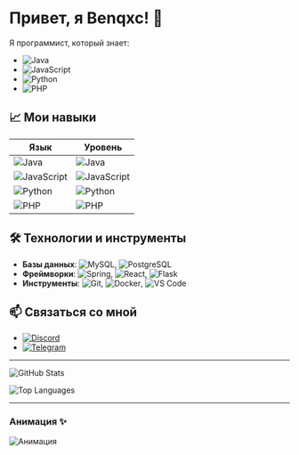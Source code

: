 # Привет, я Benqxc! 👋

Я программист, который знает:

- ![Java](https://img.shields.io/badge/Java-ED8B00?style=for-the-badge&logo=openjdk&logoColor=white&logoWidth=20)
- ![JavaScript](https://img.shields.io/badge/JavaScript-F7DF1E?style=for-the-badge&logo=javascript&logoColor=black&logoWidth=20)
- ![Python](https://img.shields.io/badge/Python-3776AB?style=for-the-badge&logo=python&logoColor=white&logoWidth=20)
- ![PHP](https://img.shields.io/badge/PHP-777BB4?style=for-the-badge&logo=php&logoColor=white&logoWidth=20)

## 📈 Мои навыки

| Язык         | Уровень      |
|--------------|--------------|
| ![Java](https://img.shields.io/badge/Java-ED8B00?style=for-the-badge&logo=openjdk&logoColor=white)         | ![Java](https://img.shields.io/badge/Java-Middle-orange) |
| ![JavaScript](https://img.shields.io/badge/JavaScript-F7DF1E?style=for-the-badge&logo=javascript&logoColor=black)   | ![JavaScript](https://img.shields.io/badge/JavaScript-Junior-lightblue) |
| ![Python](https://img.shields.io/badge/Python-3776AB?style=for-the-badge&logo=python&logoColor=white)       | ![Python](https://img.shields.io/badge/Python-Junior-lightblue) |
| ![PHP](https://img.shields.io/badge/PHP-777BB4?style=for-the-badge&logo=php&logoColor=white)       | ![PHP](https://img.shields.io/badge/PHP-Junior-lightblue) |

## 🛠️ Технологии и инструменты

- **Базы данных**: ![MySQL](https://img.shields.io/badge/MySQL-4479A1?style=for-the-badge&logo=mysql&logoColor=white), ![PostgreSQL](https://img.shields.io/badge/PostgreSQL-4169E1?style=for-the-badge&logo=postgresql&logoColor=white)
- **Фреймворки**: ![Spring](https://img.shields.io/badge/Spring-6DB33F?style=for-the-badge&logo=spring&logoColor=white), ![React](https://img.shields.io/badge/React-61DAFB?style=for-the-badge&logo=react&logoColor=black), ![Flask](https://img.shields.io/badge/Flask-000000?style=for-the-badge&logo=flask&logoColor=white)
- **Инструменты**: ![Git](https://img.shields.io/badge/Git-F05032?style=for-the-badge&logo=git&logoColor=white), ![Docker](https://img.shields.io/badge/Docker-2496ED?style=for-the-badge&logo=docker&logoColor=white), ![VS Code](https://img.shields.io/badge/VS_Code-007ACC?style=for-the-badge&logo=visual-studio-code&logoColor=white)

## 📫 Связаться со мной

- [![Discord](https://img.shields.io/badge/Discord-7289DA?style=for-the-badge&logo=discord&logoColor=white)](https://discordapp.com/users/642377537598521344)
- [![Telegram](https://img.shields.io/badge/Telegram-26A5E4?style=for-the-badge&logo=telegram&logoColor=white)](https://t.me/benqxc)

---

![GitHub Stats](https://github-readme-stats.vercel.app/api?username=benqxc&show_icons=true&theme=radical)

![Top Languages](https://github-readme-stats.vercel.app/api/top-langs/?username=benqxc&layout=compact&theme=radical)

---

### Анимация ✨

![Анимация](https://media2.giphy.com/media/v1.Y2lkPTc5MGI3NjExbXR4M29mcm9yYnI0ZWFmN2ZoNnE2cmFlemo2MXRmMWpzb2Q1N2Y3bCZlcD12MV9pbnRlcm5hbF9naWZfYnlfaWQmY3Q9Zw/eBN6oifiv4k5G/giphy.gif)
